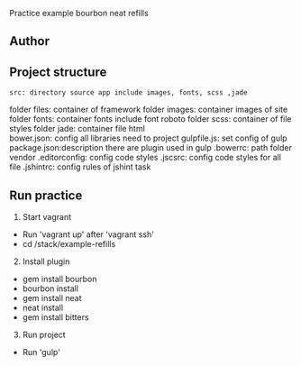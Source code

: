 Practice example bourbon neat refills

## Author

## Project structure
	src: directory source app include images, fonts, scss ,jade
  folder files: container of framework 
  folder images: container images of site
  folder fonts: container fonts include font roboto
  folder scss: container of file styles
  folder jade: container file html   
	bower.json: config all libraries need to project
	gulpfile.js: set config of gulp
	package.json:description there are plugin used in gulp
	.bowerrc: path folder vendor
	.editorconfig: config code styles
	.jscsrc: config code styles for all file
	.jshintrc: config rules of jshint task 
## Run practice
1. Start vagrant
 - Run 'vagrant up' after 'vagrant ssh'
 - cd /stack/example-refills
2. Install plugin
 - gem install bourbon
 - bourbon install
 - gem install neat
 - neat install
 - gem install bitters
3. Run project
 - Run 'gulp'

